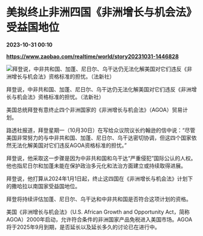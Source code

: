 # 美拟终止非洲四国《非洲增长与机会法》受益国地位

**2023-10-31 00:10**

**https://www.zaobao.com/realtime/world/story20231031-1446828**

![拜登说，中非共和国、加蓬、尼日尔、乌干达仍无法化解美国对它们违反《非洲增长与机会法》资格标准的担忧。（法新社）](https://static.zaobao.com/s3fs-public/styles/article_large_full/public/articles/2023/10/31/US-POLITICS-BIDEN-AI-190706.jpg?itok=HyEVeucs "拜登说，中非共和国、加蓬、尼日尔、乌干达仍无法化解美国对它们违反《非洲增长与机会法》资格标准的担忧。（法新社）")

拜登说，中非共和国、加蓬、尼日尔、乌干达仍无法化解美国对它们违反《非洲增长与机会法》资格标准的担忧。（法新社）

美国总统拜登有意终止四个非洲国家的《非洲增长与机会法》（AGOA）贸易计划。

路透社报道，拜登星期一（10月30日）在写给众议院议长约翰逊的信中说：“尽管美国非常努力的与中非共和国、加蓬、尼日尔、乌干达密切协调，但这四个国家依然无法化解美国对它们违反AGOA资格标准的担忧。”

拜登说，他采取这一步骤是因为中非共和国和乌干达“严重侵犯”国际公认的人权。他也指尼日尔和加蓬未能在保护政治多元化和法治方面建立或持续取得进展。

拜登说，他打算从2024年1月1日起，终止这四国在《非洲增长与机会法》计划下的撒哈拉以南国家受益国地位。

拜登将持续评估加蓬、尼日尔、乌干达和中非共和国是否符合这项计划的资格。

美国《非洲增长与机会法》（U.S. African Growth and Opportunity Act，简称AGOA）2000年启动，允许符合条件的非洲国家产品免税进入美国市场。AGOA将于2025年9月到期，是否延长以及延长多久的讨论已在进行中。